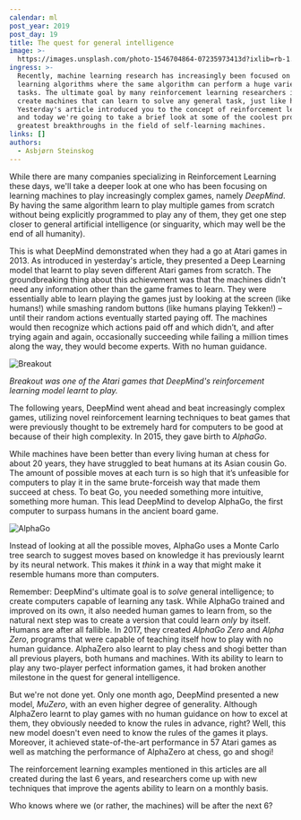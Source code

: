 ```yaml
---
calendar: ml
post_year: 2019
post_day: 19
title: The quest for general intelligence
image: >-
  https://images.unsplash.com/photo-1546704864-07235973413d?ixlib=rb-1.2.1&ixid=eyJhcHBfaWQiOjEyMDd9&auto=format&fit=crop&w=1100&q=60
ingress: >-
  Recently, machine learning research has increasingly been focused on general
  learning algorithms where the same algorithm can perform a huge variety of
  tasks. The ultimate goal by many reinforcement learning researchers is to
  create machines that can learn to solve any general task, just like humans!
  Yesterday's article introduced you to the concept of reinforcement learning,
  and today we're going to take a brief look at some of the coolest projects and
  greatest breakthroughs in the field of self-learning machines.
links: []
authors:
  - Asbjørn Steinskog
---
```

While there are many companies specializing in Reinforcement Learning these days, we'll take a deeper look at one who has been focusing on learning machines to play increasingly complex games, namely _DeepMind_. By having the same algorithm learn to play multiple games from scratch without being explicitly programmed to play any of them, they get one step closer to general artificial intelligence (or singuarity, which may well be the end of all humanity).

This is what DeepMind demonstrated when they had a go at Atari games in 2013. As introduced in yesterday's article, they presented a Deep Learning model that learnt to play seven different Atari games from scratch. The groundbreaking thing about this achievement was that the machines didn't need any information other than the game frames to learn. They were essentially able to learn playing the games just by looking at the screen (like humans!) while smashing random buttons (like humans playing Tekken!) – until their random actions eventually started paying off. The machines would then recognize which actions paid off and which didn’t, and after trying again and again, occasionally succeeding while failing a million times along the way, they would become experts. With no human guidance.

![Breakout](https://i.ibb.co/x2rK5TB/atari.gif)

_Breakout was one of the Atari games that DeepMind's reinforcement learning model learnt to play._


The following years, DeepMind went ahead and beat increasingly complex games, utilizing novel reinforcement learning techniques to beat games that were previously thought to be extremely hard for computers to be good at because of their high complexity. In 2015, they gave birth to _AlphaGo_.

While machines have been better than every living human at chess for about 20 years, they have struggled to beat humans at its Asian cousin Go. The amount of possible moves at each turn is so high that it’s unfeasible for computers to play it in the same brute-forceish way that made them succeed at chess. To beat Go, you needed something more intuitive, something more human. This lead DeepMind to develop AlphaGo, the first computer to surpass humans in the ancient board game.

![AlphaGo](https://i.ibb.co/TvDNfyd/Screen-Shot-2019-12-17-at-16-16-20.png)

Instead of looking at all the possible moves, AlphaGo uses a Monte Carlo tree search to suggest moves based on knowledge it has previously learnt by its neural network. This makes it _think_ in a way that might make it resemble humans more than computers.

Remember: DeepMind's ultimate goal is to _solve_ general intelligence; to create computers capable of learning any task. While AlphaGo trained and improved on its own, it also needed human games to learn from, so the natural next step was to create a version that could learn _only_ by itself. Humans are after all fallible. In 2017, they created _AlphaGo Zero_ and _Alpha Zero_, programs that were capable of teaching itself how to play with no human guidance. AlphaZero also learnt to play chess and shogi better than all previous players, both humans and machines. With its ability to learn to play any two-player perfect information games, it had broken another milestone in the quest for general intelligence.

But we're not done yet. Only one month ago, DeepMind presented a new model, *MuZero*, with an even higher degree of generality. Although AlphaZero learnt to play games with no human guidance on how to excel at them, they obviously needed to know the rules in advance, right? Well, this new model doesn't even need to know the rules of the games it plays.  Moreover, it achieved state-of-the-art performance in 57 Atari games as well as matching the performance of AlphaZero at chess, go and shogi!

The reinforcement learning examples mentioned in this articles are all created during the last 6 years, and researchers come up with new techniques that improve the agents ability to learn on a monthly basis.

Who knows where we (or rather, the machines) will be after the next 6?
